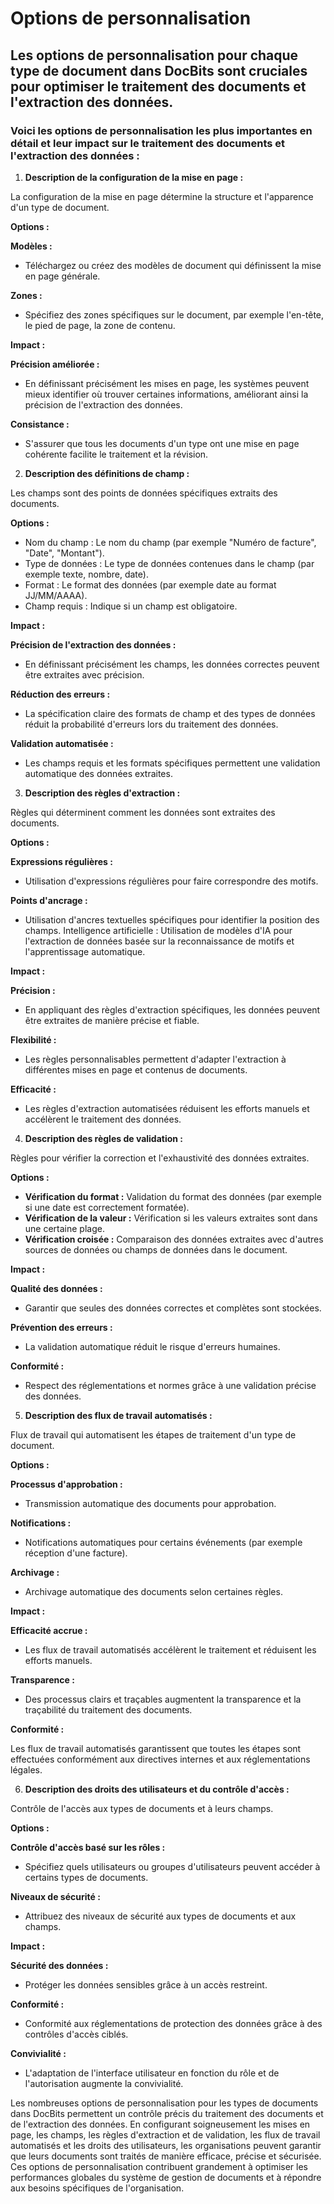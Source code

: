 # Options de personnalisation

## Les options de personnalisation pour chaque type de document dans DocBits sont cruciales pour optimiser le traitement des documents et l'extraction des données. 

### Voici les options de personnalisation les plus importantes en détail et leur impact sur le traitement des documents et l'extraction des données :

1. **Description de la configuration de la mise en page :**

La configuration de la mise en page détermine la structure et l'apparence d'un type de document.

**Options :**

**Modèles :**

* Téléchargez ou créez des modèles de document qui définissent la mise en page générale.

**Zones :**

* Spécifiez des zones spécifiques sur le document, par exemple l'en-tête, le pied de page, la zone de contenu.

**Impact :**

**Précision améliorée :**

* En définissant précisément les mises en page, les systèmes peuvent mieux identifier où trouver certaines informations, améliorant ainsi la précision de l'extraction des données.

**Consistance :**

* S'assurer que tous les documents d'un type ont une mise en page cohérente facilite le traitement et la révision.

2. **Description des définitions de champ :**

Les champs sont des points de données spécifiques extraits des documents.

**Options :**

* Nom du champ : Le nom du champ (par exemple "Numéro de facture", "Date", "Montant").
* Type de données : Le type de données contenues dans le champ (par exemple texte, nombre, date).
* Format : Le format des données (par exemple date au format JJ/MM/AAAA).
* Champ requis : Indique si un champ est obligatoire.

**Impact :**

**Précision de l'extraction des données :**

* En définissant précisément les champs, les données correctes peuvent être extraites avec précision.

**Réduction des erreurs :**

* La spécification claire des formats de champ et des types de données réduit la probabilité d'erreurs lors du traitement des données.

**Validation automatisée :**

* Les champs requis et les formats spécifiques permettent une validation automatique des données extraites.

3. **Description des règles d'extraction :**

Règles qui déterminent comment les données sont extraites des documents.

**Options :**

**Expressions régulières :**

* Utilisation d'expressions régulières pour faire correspondre des motifs.

**Points d'ancrage :**

* Utilisation d'ancres textuelles spécifiques pour identifier la position des champs. Intelligence artificielle : Utilisation de modèles d'IA pour l'extraction de données basée sur la reconnaissance de motifs et l'apprentissage automatique.

**Impact :**

**Précision :**

* En appliquant des règles d'extraction spécifiques, les données peuvent être extraites de manière précise et fiable.

**Flexibilité :**

* Les règles personnalisables permettent d'adapter l'extraction à différentes mises en page et contenus de documents.

**Efficacité :**

* Les règles d'extraction automatisées réduisent les efforts manuels et accélèrent le traitement des données.

4. **Description des règles de validation :**

Règles pour vérifier la correction et l'exhaustivité des données extraites.

**Options :**

* **Vérification du format :** Validation du format des données (par exemple si une date est correctement formatée).
* **Vérification de la valeur :** Vérification si les valeurs extraites sont dans une certaine plage.
* **Vérification croisée :** Comparaison des données extraites avec d'autres sources de données ou champs de données dans le document.

**Impact :**

**Qualité des données :**

* Garantir que seules des données correctes et complètes sont stockées.

**Prévention des erreurs :**

* La validation automatique réduit le risque d'erreurs humaines.

**Conformité :**

* Respect des réglementations et normes grâce à une validation précise des données.

5. **Description des flux de travail automatisés :**

Flux de travail qui automatisent les étapes de traitement d'un type de document.

**Options :**

**Processus d'approbation :**

* Transmission automatique des documents pour approbation.

**Notifications :**

* Notifications automatiques pour certains événements (par exemple réception d'une facture).

**Archivage :**

* Archivage automatique des documents selon certaines règles.

**Impact :**

**Efficacité accrue :**

* Les flux de travail automatisés accélèrent le traitement et réduisent les efforts manuels.

**Transparence :**

* Des processus clairs et traçables augmentent la transparence et la traçabilité du traitement des documents.

**Conformité :**

Les flux de travail automatisés garantissent que toutes les étapes sont effectuées conformément aux directives internes et aux réglementations légales.

6. **Description des droits des utilisateurs et du contrôle d'accès :**

Contrôle de l'accès aux types de documents et à leurs champs.

**Options :**

**Contrôle d'accès basé sur les rôles :**

* Spécifiez quels utilisateurs ou groupes d'utilisateurs peuvent accéder à certains types de documents.

**Niveaux de sécurité :**

* Attribuez des niveaux de sécurité aux types de documents et aux champs.

**Impact :**

**Sécurité des données :**

* Protéger les données sensibles grâce à un accès restreint.

**Conformité :**

* Conformité aux réglementations de protection des données grâce à des contrôles d'accès ciblés.

**Convivialité :**

* L'adaptation de l'interface utilisateur en fonction du rôle et de l'autorisation augmente la convivialité.

Les nombreuses options de personnalisation pour les types de documents dans DocBits permettent un contrôle précis du traitement des documents et de l'extraction des données. En configurant soigneusement les mises en page, les champs, les règles d'extraction et de validation, les flux de travail automatisés et les droits des utilisateurs, les organisations peuvent garantir que leurs documents sont traités de manière efficace, précise et sécurisée. Ces options de personnalisation contribuent grandement à optimiser les performances globales du système de gestion de documents et à répondre aux besoins spécifiques de l'organisation.
